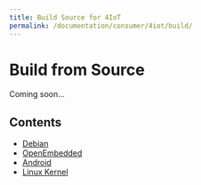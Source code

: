 ```yaml
---
title: Build Source for 4IoT
permalink: /documentation/consumer/4iot/build/
---
```


# Build from Source

Coming soon...

<!--- This page serves as an index for building various OS/Kernel for Board-x --->

## Contents

- [Debian](debian.md)
- [OpenEmbedded](oe.md)
- [Android](aosp.md)
- [Linux Kernel](kernel.md)

